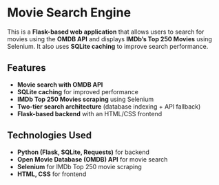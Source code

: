 # Movie Search Engine

This is a **Flask-based web application** that allows users to search for movies using the **OMDB API** and displays **IMDb’s Top 250 Movies** using Selenium. It also uses **SQLite caching** to improve search performance.

## Features
- **Movie search with OMDB API**
- **SQLite caching** for improved performance
- **IMDb Top 250 Movies scraping** using Selenium
- **Two-tier search architecture** (database indexing + API fallback)
- **Flask-based backend** with an HTML/CSS frontend

## Technologies Used
- **Python (Flask, SQLite, Requests)** for backend
- **Open Movie Database (OMDB) API** for movie search
- **Selenium** for IMDb Top 250 movie scraping
- **HTML, CSS** for frontend


